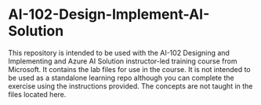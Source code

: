 # AI-102-Design-Implement-AI-Solution

This repository is intended to be used with the AI-102 Designing and Implementing and Azure AI Solution instructor-led training course from Microsoft. It contains the lab files for use in the course. It is not intended to be used as a standalone learning repo although you can complete the exercise using the instructions provided.  The concepts are not taught in the files located here.
